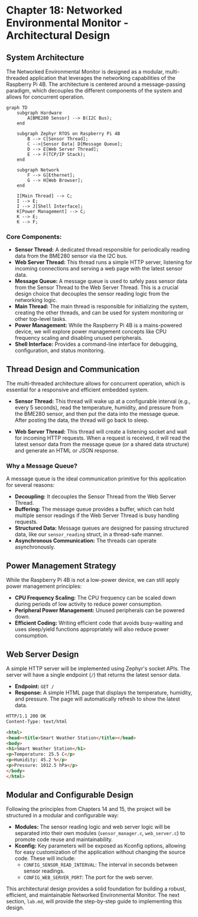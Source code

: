 # Chapter 18: Networked Environmental Monitor - Architectural Design

## System Architecture

The Networked Environmental Monitor is designed as a modular, multi-threaded application that leverages the networking capabilities of the Raspberry Pi 4B. The architecture is centered around a message-passing paradigm, which decouples the different components of the system and allows for concurrent operation.

```mermaid
graph TD
    subgraph Hardware
        A[BME280 Sensor] --> B(I2C Bus);
    end

    subgraph Zephyr RTOS on Raspberry Pi 4B
        B --> C[Sensor Thread];
        C -->|Sensor Data| D[Message Queue];
        D --> E[Web Server Thread];
        E --> F(TCP/IP Stack);
    end

    subgraph Network
        F --> G[Ethernet];
        G --> H[Web Browser];
    end

    I[Main Thread] --> C;
    I --> E;
    I --> J[Shell Interface];
    K[Power Management] --> C;
    K --> E;
    K --> F;
```

### Core Components:

*   **Sensor Thread:** A dedicated thread responsible for periodically reading data from the BME280 sensor via the I2C bus.
*   **Web Server Thread:** This thread runs a simple HTTP server, listening for incoming connections and serving a web page with the latest sensor data.
*   **Message Queue:** A message queue is used to safely pass sensor data from the Sensor Thread to the Web Server Thread. This is a crucial design choice that decouples the sensor reading logic from the networking logic.
*   **Main Thread:** The main thread is responsible for initializing the system, creating the other threads, and can be used for system monitoring or other top-level tasks.
*   **Power Management:** While the Raspberry Pi 4B is a mains-powered device, we will explore power management concepts like CPU frequency scaling and disabling unused peripherals.
*   **Shell Interface:** Provides a command-line interface for debugging, configuration, and status monitoring.

## Thread Design and Communication

The multi-threaded architecture allows for concurrent operation, which is essential for a responsive and efficient embedded system.

*   **Sensor Thread:** This thread will wake up at a configurable interval (e.g., every 5 seconds), read the temperature, humidity, and pressure from the BME280 sensor, and then put the data into the message queue. After posting the data, the thread will go back to sleep.

*   **Web Server Thread:** This thread will create a listening socket and wait for incoming HTTP requests. When a request is received, it will read the latest sensor data from the message queue (or a shared data structure) and generate an HTML or JSON response.

### Why a Message Queue?

A message queue is the ideal communication primitive for this application for several reasons:

*   **Decoupling:** It decouples the Sensor Thread from the Web Server Thread.
*   **Buffering:** The message queue provides a buffer, which can hold multiple sensor readings if the Web Server Thread is busy handling requests.
*   **Structured Data:** Message queues are designed for passing structured data, like our `sensor_reading` struct, in a thread-safe manner.
*   **Asynchronous Communication:** The threads can operate asynchronously.

## Power Management Strategy

While the Raspberry Pi 4B is not a low-power device, we can still apply power management principles:

*   **CPU Frequency Scaling:** The CPU frequency can be scaled down during periods of low activity to reduce power consumption.
*   **Peripheral Power Management:** Unused peripherals can be powered down.
*   **Efficient Coding:** Writing efficient code that avoids busy-waiting and uses sleep/yield functions appropriately will also reduce power consumption.

## Web Server Design

A simple HTTP server will be implemented using Zephyr's socket APIs. The server will have a single endpoint (`/`) that returns the latest sensor data.

*   **Endpoint:** `GET /`
*   **Response:** A simple HTML page that displays the temperature, humidity, and pressure. The page will automatically refresh to show the latest data.

```html
HTTP/1.1 200 OK
Content-Type: text/html

<html>
<head><title>Smart Weather Station</title></head>
<body>
<h1>Smart Weather Station</h1>
<p>Temperature: 25.5 C</p>
<p>Humidity: 45.2 %</p>
<p>Pressure: 1012.5 hPa</p>
</body>
</html>
```

## Modular and Configurable Design

Following the principles from Chapters 14 and 15, the project will be structured in a modular and configurable way:

*   **Modules:** The sensor reading logic and web server logic will be separated into their own modules (`sensor_manager.c`, `web_server.c`) to promote code reuse and maintainability.
*   **Kconfig:** Key parameters will be exposed as Kconfig options, allowing for easy customization of the application without changing the source code. These will include:
    *   `CONFIG_SENSOR_READ_INTERVAL`: The interval in seconds between sensor readings.
    *   `CONFIG_WEB_SERVER_PORT`: The port for the web server.

This architectural design provides a solid foundation for building a robust, efficient, and maintainable Networked Environmental Monitor. The next section, `lab.md`, will provide the step-by-step guide to implementing this design.
